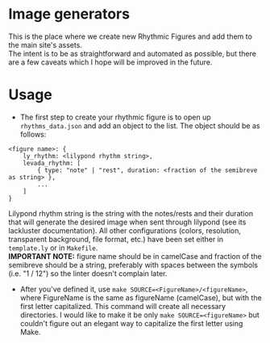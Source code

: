 # Image generators  
This is the place where we create new Rhythmic Figures and add them to the main site's assets.  
The intent is to be as straightforward and automated as possible, but there are a few caveats which I hope will be improved in the future.  

# Usage  
- The first step to create your rhythmic figure is to open up `rhythms_data.json` and add an object to the list. The object should be as follows:  
```
<figure name>: {
    ly_rhythm: <lilypond rhythm string>,
    levada_rhythm: [
        { type: "note" | "rest", duration: <fraction of the semibreve as string> },
        ...
    ]
}
```  
Lilypond rhythm string is the string with the notes/rests and their duration that will generate the desired image when sent through lilypond (see its lackluster documentation). All other configurations (colors, resolution, transparent background, file format, etc.) have been set either in `template.ly` or in `Makefile`.  
**IMPORTANT NOTE:** figure name should be in camelCase and fraction of the semibreve should be a string, preferably with spaces between the symbols (i.e. "1 / 12") so the linter doesn't complain later.  
  
- After you've defined it, use `make SOURCE=<FigureName>/<figureName>`, where FigureName is the same as figureName (camelCase), but with the first letter capitalized. This command will create all necessary directories. I would like to make it be only `make SOURCE=<figureName>` but couldn't figure out an elegant way to capitalize the first letter using Make.